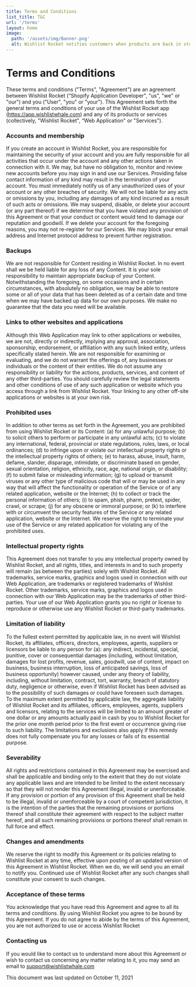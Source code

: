 ```yaml
---
title: Terms and Conditions
list_title: T&C
url: '/terms'
layout: home
image:
  path: '/assets/img/Banner.png'
  alt: Wishlist Rocket notifies customers when products are back in stock
---
```


<h1 class="page-heading">Terms and Conditions<br/></h1>

These terms and conditions ("Terms", "Agreement") are an agreement between Wishlist Rocket (“Shopify Application Developer", "us", "we" or "our") and you ("User", "you" or "your"). This Agreement sets forth the general terms and conditions of your use of the Wishlist Rocket app (https://app.wishlistwhale.com) and any of its products or services (collectively, "Wishlist Rocket", “Web Application" or "Services").

### Accounts and membership
If you create an account in Wishlist Rocket, you are responsible for maintaining the security of your account and you are fully responsible for all activities that occur under the account and any other actions taken in connection with it. We may, but have no obligation to, monitor and review new accounts before you may sign in and use our Services. Providing false contact information of any kind may result in the termination of your account. You must immediately notify us of any unauthorized uses of your account or any other breaches of security. We will not be liable for any acts or omissions by you, including any damages of any kind incurred as a result of such acts or omissions. We may suspend, disable, or delete your account (or any part thereof) if we determine that you have violated any provision of this Agreement or that your conduct or content would tend to damage our reputation and goodwill. If we delete your account for the foregoing reasons, you may not re-register for our Services. We may block your email address and Internet protocol address to prevent further registration.

### Backups
We are not responsible for Content residing in Wishlist Rocket. In no event shall we be held liable for any loss of any Content. It is your sole responsibility to maintain appropriate backup of your Content. Notwithstanding the foregoing, on some occasions and in certain circumstances, with absolutely no obligation, we may be able to restore some or all of your data that has been deleted as of a certain date and time when we may have backed up data for our own purposes. We make no guarantee that the data you need will be available.

### Links to other websites and applications
Although this Web Application may link to other applications or websites, we are not, directly or indirectly, implying any approval, association, sponsorship, endorsement, or affiliation with any such linked entity, unless specifically stated herein. We are not responsible for examining or evaluating, and we do not warrant the offerings of, any businesses or individuals or the content of their entities. We do not assume any responsibility or liability for the actions, products, services, and content of any other third-parties. You should carefully review the legal statements and other conditions of use of any such application or website which you access through a link from Wishlist Rocket. Your linking to any other off-site applications or websites is at your own risk.

### Prohibited uses
In addition to other terms as set forth in the Agreement, you are prohibited from using Wishlist Rocket or its Content: (a) for any unlawful purpose; (b) to solicit others to perform or participate in any unlawful acts; (c) to violate any international, federal, provincial or state regulations, rules, laws, or local ordinances; (d) to infringe upon or violate our intellectual property rights or the intellectual property rights of others; (e) to harass, abuse, insult, harm, defame, slander, disparage, intimidate, or discriminate based on gender, sexual orientation, religion, ethnicity, race, age, national origin, or disability; (f) to submit false or misleading information; (g) to upload or transmit viruses or any other type of malicious code that will or may be used in any way that will affect the functionality or operation of the Service or of any related application, website or the Internet; (h) to collect or track the personal information of others; (i) to spam, phish, pharm, pretext, spider, crawl, or scrape; (j) for any obscene or immoral purpose; or (k) to interfere with or circumvent the security features of the Service or any related application, website or the Internet. We reserve the right to terminate your use of the Service or any related application for violating any of the prohibited uses.

### Intellectual property rights
This Agreement does not transfer to you any intellectual property owned by Wishlist Rocket, and all rights, titles, and interests in and to such property will remain (as between the parties) solely with Wishlist Rocket. All trademarks, service marks, graphics and logos used in connection with our Web Application, are trademarks or registered trademarks of Wishlist Rocket. Other trademarks, service marks, graphics and logos used in connection with our Web Application may be the trademarks of other third-parties. Your use of our Web Application grants you no right or license to reproduce or otherwise use any Wishlist Rocket or third-party trademarks.

### Limitation of liability
To the fullest extent permitted by applicable law, in no event will Wishlist Rocket, its affiliates, officers, directors, employees, agents, suppliers or licensors be liable to any person for (a): any indirect, incidental, special, punitive, cover or consequential damages (including, without limitation, damages for lost profits, revenue, sales, goodwill, use of content, impact on business, business interruption, loss of anticipated savings, loss of business opportunity) however caused, under any theory of liability, including, without limitation, contract, tort, warranty, breach of statutory duty, negligence or otherwise, even if Wishlist Rocket has been advised as to the possibility of such damages or could have foreseen such damages. To the maximum extent permitted by applicable law, the aggregate liability of Wishlist Rocket and its affiliates, officers, employees, agents, suppliers and licensors, relating to the services will be limited to an amount greater of one dollar or any amounts actually paid in cash by you to Wishlist Rocket for the prior one month period prior to the first event or occurrence giving rise to such liability. The limitations and exclusions also apply if this remedy does not fully compensate you for any losses or fails of its essential purpose.

### Severability
All rights and restrictions contained in this Agreement may be exercised and shall be applicable and binding only to the extent that they do not violate any applicable laws and are intended to be limited to the extent necessary so that they will not render this Agreement illegal, invalid or unenforceable. If any provision or portion of any provision of this Agreement shall be held to be illegal, invalid or unenforceable by a court of competent jurisdiction, it is the intention of the parties that the remaining provisions or portions thereof shall constitute their agreement with respect to the subject matter hereof, and all such remaining provisions or portions thereof shall remain in full force and effect.

### Changes and amendments
We reserve the right to modify this Agreement or its policies relating to Wishlist Rocket at any time, effective upon posting of an updated version of this Agreement in Wishlist Rocket. When we do, we will send you an email to notify you. Continued use of Wishlist Rocket after any such changes shall constitute your consent to such changes.

### Acceptance of these terms
You acknowledge that you have read this Agreement and agree to all its terms and conditions. By using Wishlist Rocket you agree to be bound by this Agreement. If you do not agree to abide by the terms of this Agreement, you are not authorized to use or access Wishlist Rocket

### Contacting us
If you would like to contact us to understand more about this Agreement or wish to contact us concerning any matter relating to it, you may send an email to support@wishlistwhale.com

This document was last updated on October 11, 2021
